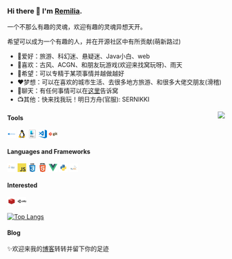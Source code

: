 ### Hi there 👋 I'm [Remilia](https://www.sernikki.cn).

一个不那么有趣的灵魂，欢迎有趣的灵魂异想天开。

希望可以成为一个有趣的人，并在开源社区中有所贡献(萌新路过)

- 🔭爱好：旅游、科幻迷、悬疑迷、Java小白、web
- 🌱喜欢：古风、ACGN、和朋友玩游戏(欢迎来找窝玩呀)、雨天
- 🤔希望：可以专精于某项事情并越做越好
- ❤️梦想：可以在喜欢的城市生活、去很多地方旅游、和很多大佬交朋友(滑稽)
- 💬聊天：有任何事情可以在[这里](https://github.com/SERNIKKI/SERNIKKI/issues)告诉窝
- 📺其他：快来找我玩！明日方舟(官服): SERNIKKI

<img align="right" src="https://github-readme-stats.vercel.app/api?username=SERNIKKI&show_icons=true&icon_color=0078e7&title_color=0078e7">

#### Tools
<code><img height="20" src="https://raw.githubusercontent.com/github/explore/80688e429a7d4ef2fca1e82350fe8e3517d3494d/topics/windows/windows.png"></code>
<code><img height="20" src="https://raw.githubusercontent.com/github/explore/80688e429a7d4ef2fca1e82350fe8e3517d3494d/topics/linux/linux.png"></code>
<code><img height="20" src="https://raw.githubusercontent.com/github/explore/80688e429a7d4ef2fca1e82350fe8e3517d3494d/topics/macos/macos.png"></code>
<code><img height="20" src="https://raw.githubusercontent.com/github/explore/80688e429a7d4ef2fca1e82350fe8e3517d3494d/topics/visual-studio-code/visual-studio-code.png"></code>
<code><img height="20" src="https://raw.githubusercontent.com/github/explore/80688e429a7d4ef2fca1e82350fe8e3517d3494d/topics/git/git.png"></code>

#### Languages and Frameworks
<code><img height="20" src="https://raw.githubusercontent.com/github/explore/80688e429a7d4ef2fca1e82350fe8e3517d3494d/topics/java/java.png"></code>
<code><img height="20" src="https://raw.githubusercontent.com/github/explore/80688e429a7d4ef2fca1e82350fe8e3517d3494d/topics/javascript/javascript.png"></code>
<code><img height="20" src="https://raw.githubusercontent.com/github/explore/80688e429a7d4ef2fca1e82350fe8e3517d3494d/topics/css/css.png"></code>
<code><img height="20" src="https://raw.githubusercontent.com/github/explore/80688e429a7d4ef2fca1e82350fe8e3517d3494d/topics/html/html.png"></code>
<code><img height="20" src="https://raw.githubusercontent.com/github/explore/80688e429a7d4ef2fca1e82350fe8e3517d3494d/topics/vue/vue.png"></code>
<code><img height="20" src="https://raw.githubusercontent.com/github/explore/80688e429a7d4ef2fca1e82350fe8e3517d3494d/topics/python/python.png"></code>
<code><img height="20" src="https://raw.githubusercontent.com/github/explore/80688e429a7d4ef2fca1e82350fe8e3517d3494d/topics/mysql/mysql.png"></code>

#### Interested
<code><img height="20" src="https://raw.githubusercontent.com/github/explore/80688e429a7d4ef2fca1e82350fe8e3517d3494d/topics/redis/redis.png"></code>
<code><img height="20" src="https://raw.githubusercontent.com/github/explore/80688e429a7d4ef2fca1e82350fe8e3517d3494d/topics/unity/unity.png"></code>



[![Top Langs](https://github-readme-stats.vercel.app/api/top-langs/?username=SERNIKKI&layout=compact)](https://github.com/anuraghazra/github-readme-stats)

#### Blog
✨欢迎来我的[博客](https://blog.sernikki.cn)转转并留下你的足迹
